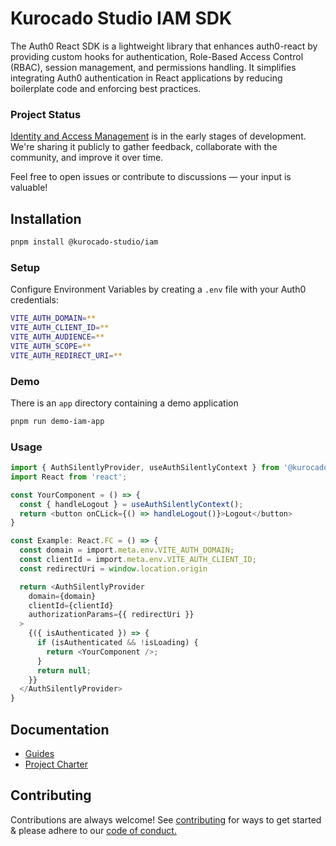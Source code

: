 # Kurocado Studio IAM SDK

The Auth0 React SDK is a lightweight library that enhances auth0-react by providing custom hooks for
authentication, Role-Based Access Control (RBAC), session management, and permissions handling. It
simplifies integrating Auth0 authentication in React applications by reducing boilerplate code and
enforcing best practices.

### Project Status

[Identity and Access Management](https://kurocado.youtrack.cloud/articles/PLA-A-15/Identity-and-Access-Management)
is in the early stages of development. We're sharing it publicly to gather feedback, collaborate
with the community, and improve it over time.

Feel free to open issues or contribute to discussions — your input is valuable!

## Installation

```bash
pnpm install @kurocado-studio/iam
```

### Setup

Configure Environment Variables by creating a `.env` file with your Auth0 credentials:

```bash
VITE_AUTH_DOMAIN=**
VITE_AUTH_CLIENT_ID=**
VITE_AUTH_AUDIENCE=**
VITE_AUTH_SCOPE=**
VITE_AUTH_REDIRECT_URI=**
```

### Demo

There is an `app` directory containing a demo application

```bash
pnpm run demo-iam-app
```

### Usage

```typescript jsx
import { AuthSilentlyProvider, useAuthSilentlyContext } from '@kurocado-studio/iam';
import React from 'react';

const YourComponent = () => {
  const { handleLogout } = useAuthSilentlyContext();
  return <button onCLick={() => handleLogout()}>Logout</button>
}

const Example: React.FC = () => {
  const domain = import.meta.env.VITE_AUTH_DOMAIN;
  const clientId = import.meta.env.VITE_AUTH_CLIENT_ID;
  const redirectUri = window.location.origin

  return <AuthSilentlyProvider
    domain={domain}
    clientId={clientId}
    authorizationParams={{ redirectUri }}
  >
    {({ isAuthenticated }) => {
      if (isAuthenticated && !isLoading) {
        return <YourComponent />;
      }
      return null;
    }}
  </AuthSilentlyProvider>
}
```

## Documentation

- [Guides](https://kurocado.youtrack.cloud/articles/STY-A-4/Guides)
- [Project Charter](https://kurocado.youtrack.cloud/articles/STY-A-1/Project-Charter)

## Contributing

Contributions are always welcome! See
[contributing](https://kurocado.youtrack.cloud/articles/PLA-A-9/Contributing) for ways to get
started & please adhere to our
[code of conduct.](https://kurocado.youtrack.cloud/articles/PLA-A-10/Code-of-Conduct)
